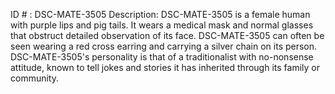 ID # : DSC-MATE-3505
Description: DSC-MATE-3505 is a female human with purple lips and pig tails. It wears a medical mask and normal glasses that obstruct detailed observation of its face. DSC-MATE-3505 can often be seen wearing a red cross earring and carrying a silver chain on its person. DSC-MATE-3505's personality is that of a traditionalist with no-nonsense attitude, known to tell jokes and stories it has inherited through its family or community. 